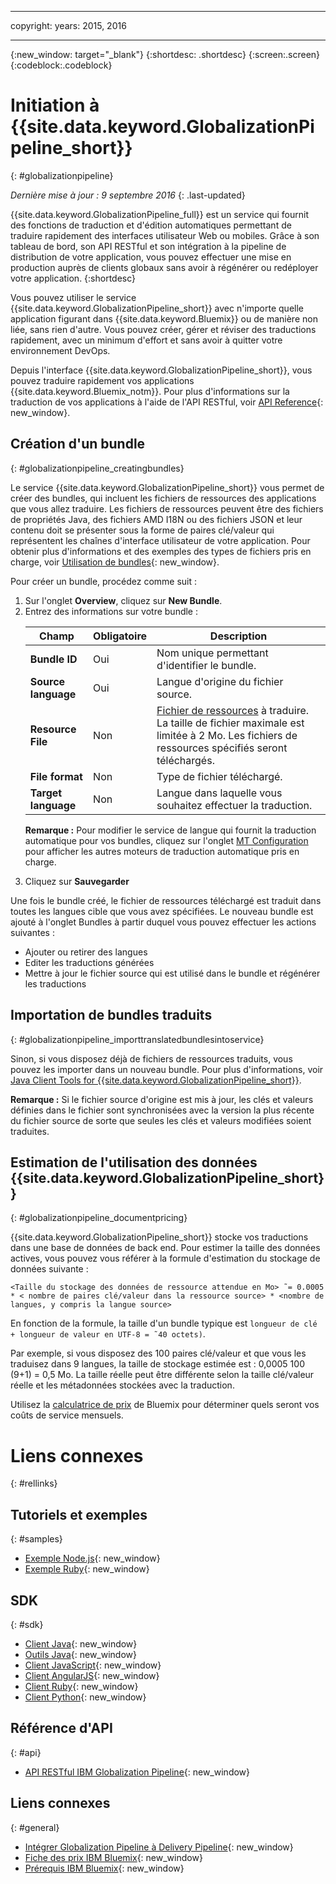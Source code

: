 ﻿---

copyright:
  years: 2015, 2016

---

{:new_window: target="_blank"}
{:shortdesc: .shortdesc}
{:screen:.screen}
{:codeblock:.codeblock}


# Initiation à {{site.data.keyword.GlobalizationPipeline_short}}
{: #globalizationpipeline}

*Dernière mise à jour : 9 septembre 2016*
{: .last-updated}

{{site.data.keyword.GlobalizationPipeline_full}} est un service qui fournit des fonctions de traduction et d'édition automatiques permettant de traduire rapidement des interfaces utilisateur Web ou mobiles. Grâce à son tableau de bord, son API RESTful et son intégration à la pipeline de distribution de votre application, vous pouvez effectuer une mise en production auprès de clients globaux sans avoir à régénérer ou redéployer votre application.
{:shortdesc}

Vous pouvez utiliser le service {{site.data.keyword.GlobalizationPipeline_short}} avec n'importe quelle application figurant dans {{site.data.keyword.Bluemix}} ou de manière non liée, sans rien d'autre. Vous pouvez créer, gérer et réviser des traductions rapidement, avec un minimum d'effort et sans avoir à quitter votre environnement DevOps.

Depuis l'interface {{site.data.keyword.GlobalizationPipeline_short}}, vous pouvez traduire rapidement vos applications {{site.data.keyword.Bluemix_notm}}. Pour plus d'informations sur la traduction de vos applications à l'aide de l'API RESTful, voir [API Reference](https://gp-rest.ng.bluemix.net/translate/swagger/index.html){: new_window}. 


## Création d'un bundle
{: #globalizationpipeline_creatingbundles}

Le service {{site.data.keyword.GlobalizationPipeline_short}} vous permet de créer des bundles, qui incluent les fichiers de ressources des applications que vous allez traduire. Les fichiers de ressources peuvent être des fichiers de propriétés Java, des fichiers AMD I18N ou des fichiers JSON et leur contenu doit se présenter sous la forme de paires clé/valeur qui représentent les chaînes d'interface utilisateur de votre application.  Pour obtenir plus d'informations et des exemples des types de fichiers pris en charge, voir [Utilisation de bundles](./bundles.html){: new_window}.

Pour créer un bundle, procédez comme suit :

<ol>
<li>Sur l'onglet <strong>Overview</strong>, cliquez sur <strong>New Bundle</strong>.</li>

<li>Entrez des informations sur votre bundle :</li>
<table>
<thead>
<tr>
<th>Champ</th>
<th>Obligatoire</th>
<th>Description</th>
</tr>
</thead>
<tbody>
<tr>
<td><strong>Bundle ID</strong></td>
<td>Oui</td>
<td>Nom unique permettant d'identifier le bundle.</td>
</tr>
<tr>
<td><strong>Source language</strong></td>
<td>Oui</td>
<td>Langue d'origine du fichier source.</td>
</tr>
<tr>
<td><strong>Resource File</strong></td>
<td>Non</td>
<td><a href=https://new-console.ng.bluemix.net/docs/services/GlobalizationPipeline/bundles.html>Fichier de ressources</a> à traduire. La taille de fichier maximale est limitée à 2 Mo. Les fichiers de ressources spécifiés seront téléchargés.</td>
</tr>
<tr>
<td><strong>File format</strong></td>
<td>Non</td>
<td>Type de fichier téléchargé.</td>
</tr>
<tr>
<td><strong>Target language</strong></td>
<td>Non</td>
<td>Langue dans laquelle vous souhaitez effectuer la traduction.</td>
</tr>
</tbody>
</table>

<p><strong>Remarque :</strong> Pour modifier le service de langue qui fournit la traduction automatique pour vos bundles, cliquez sur l'onglet <a href=https://new-console.ng.bluemix.net/docs/services/GlobalizationPipeline/managing_translations.html#globalizationpipeline_service_to_service>MT Configuration</a> pour afficher les autres moteurs de traduction automatique pris en charge.</p>

<li>Cliquez sur <strong>Sauvegarder</strong></li></ol>


Une fois le bundle créé, le fichier de ressources téléchargé est traduit dans toutes les langues cible que vous avez spécifiées. Le nouveau bundle est ajouté à l'onglet Bundles à partir duquel vous pouvez effectuer les actions suivantes :

* Ajouter ou retirer des langues
* Editer les traductions générées
* Mettre à jour le fichier source qui est utilisé dans le bundle et régénérer les traductions

## Importation de bundles traduits
{: #globalizationpipeline_importtranslatedbundlesintoservice}

Sinon, si vous disposez déjà de fichiers de ressources traduits, vous pouvez les importer dans un nouveau bundle. Pour plus d'informations, voir [Java Client Tools for {{site.data.keyword.GlobalizationPipeline_short}}](https://github.com/IBM-Bluemix/gp-java-tools).

**Remarque :** Si le fichier source d'origine est mis à jour, les clés et valeurs définies dans le fichier sont synchronisées avec la version la plus récente du fichier source de sorte que seules les clés et valeurs modifiées soient traduites.

## Estimation de l'utilisation des données {{site.data.keyword.GlobalizationPipeline_short}}
{: #globalizationpipeline_documentpricing}

{{site.data.keyword.GlobalizationPipeline_short}} stocke vos traductions dans une base de données de back end. Pour estimer la taille des données actives, vous pouvez vous référer à la formule d'estimation du stockage de données suivante :

`<Taille du stockage des données de ressource attendue en Mo> ˜= 0.0005 * < nombre de paires clé/valeur dans la ressource source> * <nombre de langues, y compris la langue source>`

En fonction de la formule, la taille d'un bundle typique est `longueur de clé + longueur de valeur en UTF-8 = ˜40 octets)`.

Par exemple, si vous disposez des 100 paires clé/valeur et que vous les traduisez dans 9 langues, la taille de stockage estimée est : 0,0005 100 (9+1) = 0,5 Mo. La taille réelle peut être différente selon la taille clé/valeur réelle et les métadonnées stockées avec la traduction.

Utilisez la [calculatrice de prix](https://console.ng.bluemix.net/?direct=classic/#/pricing/cloudOEPaneId=pricing&paneId=pricingSheet&orgGuid=127a45f4-4461-4d5b-a26b-6dc2fdd1a3a2&spaceGuid=208fb1ff-413b-4fd9-9615-e8226062d0f3) de Bluemix pour déterminer quels seront vos coûts de service mensuels.


# Liens connexes
{: #rellinks}
## Tutoriels et exemples
{: #samples}

* [Exemple Node.js](https://github.com/IBM-Bluemix/gp-nodejs-sample){: new_window}
* [Exemple Ruby](https://github.com/IBM-Bluemix/gp-ruby-sample){: new_window}

## SDK
{: #sdk}

* [Client Java](https://github.com/IBM-Bluemix/gp-java-client){: new_window}
* [Outils Java](https://github.com/IBM-Bluemix/gp-java-tools){: new_window}
* [Client JavaScript](https://github.com/IBM-Bluemix/gp-js-client){: new_window}
* [Client AngularJS](https://github.com/IBM-Bluemix/gp-angular-client){: new_window}
* [Client Ruby](https://github.com/IBM-Bluemix/gp-ruby-client){: new_window}
* [Client Python](https://github.com/IBM-Bluemix/gp-python-client){: new_window}

## Référence d'API
{: #api}

* [API RESTful IBM Globalization Pipeline](https://gp-rest.ng.bluemix.net/translate/swagger/index.html){: new_window}

## Liens connexes
{: #general}

* [Intégrer Globalization Pipeline à Delivery Pipeline](https://hub.jazz.net/docs/deploy_ext/#globalize){: new_window}
* [Fiche des prix IBM Bluemix](https://www.ng.bluemix.net/#/pricing){: new_window}
* [Prérequis IBM Bluemix](https://developer.ibm.com/bluemix/support/#prereqs){: new_window}
